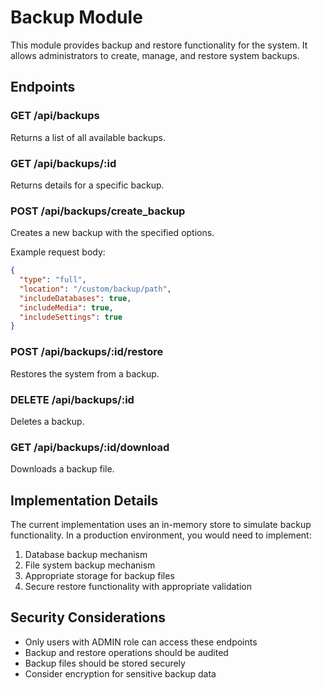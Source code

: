 # Backup Module

This module provides backup and restore functionality for the system. It allows administrators to create, manage, and restore system backups.

## Endpoints

### GET /api/backups
Returns a list of all available backups.

### GET /api/backups/:id
Returns details for a specific backup.

### POST /api/backups/create_backup
Creates a new backup with the specified options.

Example request body:
```json
{
  "type": "full",
  "location": "/custom/backup/path",
  "includeDatabases": true,
  "includeMedia": true,
  "includeSettings": true
}
```

### POST /api/backups/:id/restore
Restores the system from a backup.

### DELETE /api/backups/:id
Deletes a backup.

### GET /api/backups/:id/download
Downloads a backup file.

## Implementation Details

The current implementation uses an in-memory store to simulate backup functionality. In a production environment, you would need to implement:

1. Database backup mechanism
2. File system backup mechanism
3. Appropriate storage for backup files
4. Secure restore functionality with appropriate validation

## Security Considerations

- Only users with ADMIN role can access these endpoints
- Backup and restore operations should be audited
- Backup files should be stored securely
- Consider encryption for sensitive backup data 